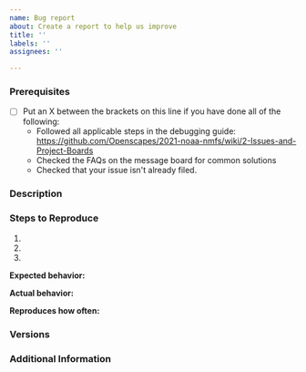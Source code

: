 ```yaml
---
name: Bug report
about: Create a report to help us improve
title: ''
labels: ''
assignees: ''

---
```


### Prerequisites

* [ ] Put an X between the brackets on this line if you have done all of the following:
    * Followed all applicable steps in the debugging guide: <https://github.com/Openscapes/2021-noaa-nmfs/wiki/2-Issues-and-Project-Boards>
    * Checked the FAQs on the message board for common solutions
    * Checked that your issue isn't already filed.

### Description

<!-- Description of the issue -->

### Steps to Reproduce

1. <!-- First Step -->
2. <!-- Second Step -->
3. <!-- and so on… -->

**Expected behavior:**

<!-- What you expect to happen -->

**Actual behavior:**

<!-- What actually happens -->

**Reproduces how often:**

<!-- What percentage of the time does it reproduce? -->

### Versions

<!-- You can get this information from copy and pasting the output of `atom --version` and `apm --version` from the command line. Also, please include the OS and what version of the OS you're running. -->

### Additional Information

<!-- Any additional information, configuration or data that might be necessary to reproduce the issue. -->
